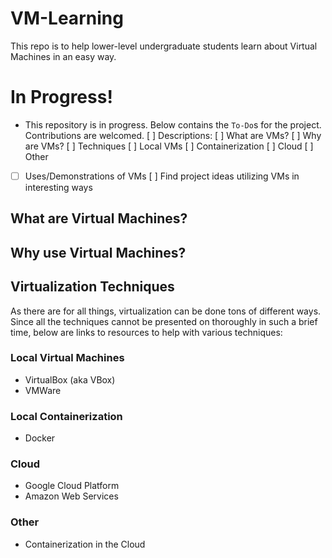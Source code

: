 # VM-Learning
This repo is to help lower-level undergraduate students learn about Virtual Machines in an easy way. 

# In Progress!
 - This repository is in progress. Below contains the `To-Do`s for the project. Contributions are welcomed.
 [ ] Descriptions:
   [ ] What are VMs?
   [ ] Why are VMs?
   [ ] Techniques
     [ ] Local VMs
     [ ] Containerization
     [ ] Cloud
     [ ] Other
 - [ ] Uses/Demonstrations of VMs
     [ ] Find project ideas utilizing VMs in interesting ways

## What are Virtual Machines?

## Why use Virtual Machines?

## Virtualization Techniques
As there are for all things, virtualization can be done tons of different ways. Since all the techniques cannot be presented on thoroughly in such a brief time, below are links to resources to help with various techniques:
### Local Virtual Machines
 - VirtualBox (aka VBox)
 - VMWare
### Local Containerization
 - Docker
### Cloud
 - Google Cloud Platform
 - Amazon Web Services
### Other
 - Containerization in the Cloud
